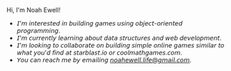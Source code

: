 Hi, I'm Noah Ewell!
- 𝘐’𝘮 𝘪𝘯𝘵𝘦𝘳𝘦𝘴𝘵𝘦𝘥 𝘪𝘯 𝘣𝘶𝘪𝘭𝘥𝘪𝘯𝘨 𝘨𝘢𝘮𝘦𝘴 𝘶𝘴𝘪𝘯𝘨 𝘰𝘣𝘫𝘦𝘤𝘵-𝘰𝘳𝘪𝘦𝘯𝘵𝘦𝘥 𝘱𝘳𝘰𝘨𝘳𝘢𝘮𝘮𝘪𝘯𝘨.
- 𝘐’𝘮 𝘤𝘶𝘳𝘳𝘦𝘯𝘵𝘭𝘺 𝘭𝘦𝘢𝘳𝘯𝘪𝘯𝘨 𝘢𝘣𝘰𝘶𝘵 𝘥𝘢𝘵𝘢 𝘴𝘵𝘳𝘶𝘤𝘵𝘶𝘳𝘦𝘴 𝘢𝘯𝘥 𝘸𝘦𝘣 𝘥𝘦𝘷𝘦𝘭𝘰𝘱𝘮𝘦𝘯𝘵.
- 𝘐’𝘮 𝘭𝘰𝘰𝘬𝘪𝘯𝘨 𝘵𝘰 𝘤𝘰𝘭𝘭𝘢𝘣𝘰𝘳𝘢𝘵𝘦 𝘰𝘯 𝘣𝘶𝘪𝘭𝘥𝘪𝘯𝘨 𝘴𝘪𝘮𝘱𝘭𝘦 𝘰𝘯𝘭𝘪𝘯𝘦 𝘨𝘢𝘮𝘦𝘴 𝘴𝘪𝘮𝘪𝘭𝘢𝘳 𝘵𝘰 𝘸𝘩𝘢𝘵 𝘺𝘰𝘶'𝘥 𝘧𝘪𝘯𝘥 𝘢𝘵 𝘴𝘵𝘢𝘳𝘣𝘭𝘢𝘴𝘵.𝘪𝘰 𝘰𝘳 𝘤𝘰𝘰𝘭𝘮𝘢𝘵𝘩𝘨𝘢𝘮𝘦𝘴.𝘤𝘰𝘮.
- 𝘠𝘰𝘶 𝘤𝘢𝘯 𝘳𝘦𝘢𝘤𝘩 𝘮𝘦 𝘣𝘺 𝘦𝘮𝘢𝘪𝘭𝘪𝘯𝘨 𝘯𝘰𝘢𝘩𝘦𝘸𝘦𝘭𝘭.𝘭𝘪𝘧𝘦@𝘨𝘮𝘢𝘪𝘭.𝘤𝘰𝘮.
